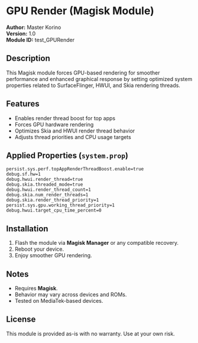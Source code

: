 # GPU Render (Magisk Module)

**Author:** Master Korino  
**Version:** 1.0  
**Module ID:** test_GPURender  

## Description

This Magisk module forces GPU-based rendering for smoother performance and enhanced graphical response by setting optimized system properties related to SurfaceFlinger, HWUI, and Skia rendering threads.

## Features

- Enables render thread boost for top apps
- Forces GPU hardware rendering
- Optimizes Skia and HWUI render thread behavior
- Adjusts thread priorities and CPU usage targets

## Applied Properties (`system.prop`)

```
persist.sys.perf.topAppRenderThreadBoost.enable=true
debug.sf.hw=1
debug.hwui.render_thread=true
debug.skia.threaded_mode=true
debug.hwui.render_thread_count=1
debug.skia.num_render_threads=1
debug.skia.render_thread_priority=1
persist.sys.gpu.working_thread_priority=1
debug.hwui.target_cpu_time_percent=0
```

## Installation

1. Flash the module via **Magisk Manager** or any compatible recovery.
2. Reboot your device.
3. Enjoy smoother GPU rendering.

## Notes

- Requires **Magisk**.
- Behavior may vary across devices and ROMs.
- Tested on MediaTek-based devices.

## License

This module is provided as-is with no warranty. Use at your own risk.
